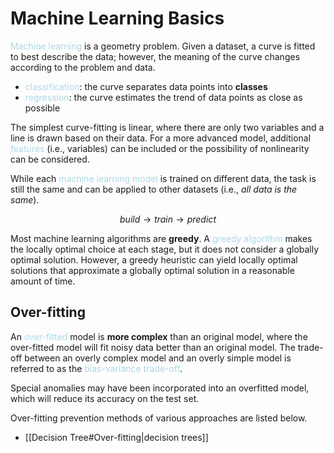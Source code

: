 # Machine Learning Basics
<span style = "color:lightblue">Machine learning</span> is a geometry problem. Given a dataset, a curve is fitted to best describe the data; however, the meaning of the curve changes according to the problem and data.
- <span style = "color:lightblue">classification</span>: the curve separates data points into **classes**
- <span style = "color:lightblue">regression</span>: the curve estimates the trend of data points as close as possible

The simplest curve-fitting is linear, where there are only two variables and a line is drawn based on their data. For a more advanced model, additional <span style = "color:lightblue">features</span> (i.e., variables) can be included or the possibility of nonlinearity can be considered.

While each <span style = "color:lightblue">machine learning model</span> is trained on different data, the task is still the same and can be applied to other datasets (i.e., *all data is the same*).

$$build\rightarrow train \rightarrow predict$$

Most machine learning algorithms are **greedy**. A <span style = "color:lightblue">greedy algorithm</span> makes the locally optimal choice at each stage, but it does not consider a globally optimal solution. However, a greedy heuristic can yield locally optimal solutions that approximate a globally optimal solution in a reasonable amount of time.

## Over-fitting
An <span style = "color:lightblue">over-fitted</span> model is **more complex** than an original model, where the over-fitted model will fit noisy data better than an original model. The trade-off between an overly complex model and an overly simple model is referred to as the <span style = "color:lightblue">bias-variance trade-off</span>.

Special anomalies may have been incorporated into an overfitted model, which will reduce its accuracy on the test set.

Over-fitting prevention methods of various approaches are listed below.
- [[Decision Tree#Over-fitting|decision trees]]
